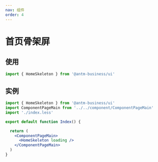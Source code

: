 ```yaml
---
nav: 组件
order: 4
---
```


# 首页骨架屏

## 使用

```jsx | pure
import { HomeSkeleton } from '@antm-business/ui'
```

## 实例

```jsx | pure
import { HomeSkeleton } from '@antm-business/ui'
import ComponentPageMain from '../../component/ComponentPageMain'
import './index.less'

export default function Index() {

  return (
    <ComponentPageMain>
      <HomeSkeleton loading />
    </ComponentPageMain>
  )
}

```